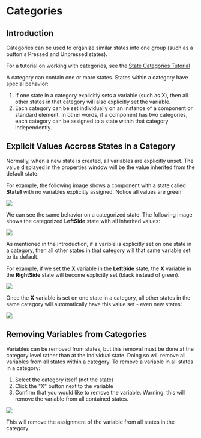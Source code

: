 # Categories

## Introduction

Categories can be used to organize similar states into one group (such as a button's Pressed and Unpressed states).

For a tutorial on working with categories, see the [State Categories Tutorial](https://github.com/vchelaru/Gum/tree/8c293a405185cca0e819b810220de684b436daf9/Gum/tutorials/Usage%20Guide%20_%20State%20Categories.html)

A category can contain one or more states. States within a category have special behavior:

1. If one state in a category explicitly sets a variable (such as X), then all other states in that category will also explicitly set the variable.
2. Each category can be set individually on an instance of a component or standard element. In other words, if a component has two categories, each category can be assigned to a state within that category independently.

## Explicit Values Accross States in a Category

Normally, when a new state is created, all variables are explicitly unset. The value displayed in the properties window will be the value inherited from the default state.

For example, the following image shows a component with a state called **State1** with no variables explicitly assigned. Notice all values are green:

![](../../../.gitbook/assets/unassignedvalues.png)

We can see the same behavior on a categorized state. The following image shows the categorized **LeftSide** state with all inherited values:

![](../../../.gitbook/assets/unassignedcategorized.png)

As mentioned in the introduction, if a varible is explicitly set on one state in a category, then all other states in that category will that same variable set to its default.

For example, if we set the **X** variable in the **LeftSide** state, the **X** variable in the **RightSide** state will become explicitly set (black instead of green).

![](<../../../.gitbook/assets/sharedexplicitset (1).gif>)

Once the **X** variable is set on one state in a category, all other states in the same category will automatically have this value set - even new states:

![](../../../.gitbook/assets/newcategorizedstate.gif)

## Removing Variables from Categories

Variables can be removed from states, but this removal must be done at the category level rather than at the individual state. Doing so will remove all variables from all states within a category. To remove a variable in all states in a category:

1. Select the category itself (not the state)
2. Click the "X" button next to the variable
3. Confirm that you would like to remove the variable. Warning: this will remove the variable from all contained states.

![](../../../.gitbook/assets/removevariablefromcategory.png)

This will remove the assignment of the variable from all states in the category.
